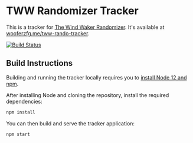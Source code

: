 # TWW Randomizer Tracker
This is a tracker for [The Wind Waker Randomizer](https://github.com/LagoLunatic/wwrando). It's available at [wooferzfg.me/tww-rando-tracker](https://www.wooferzfg.me/tww-rando-tracker/).

[![Build Status](https://github.com/wooferzfg/tww-rando-tracker/workflows/CI/badge.svg)](https://github.com/wooferzfg/tww-rando-tracker/actions)

## Build Instructions

Building and running the tracker locally requires you to [install Node 12 and npm](https://www.npmjs.com/get-npm).

After installing Node and cloning the repository, install the required dependencies:
```bash
npm install
```
You can then build and serve the tracker application:
```bash
npm start
```
